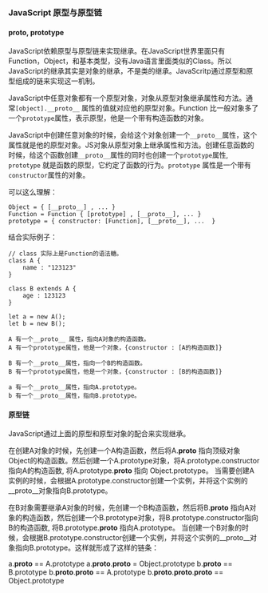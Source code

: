 ### JavaScript 原型与原型链

#### __proto__, prototype  

JavaScript依赖原型与原型链来实现继承。在JavaScript世界里面只有Function，Object，和基本类型，没有Java语言里面类似的Class。所以JavaScript的继承其实是对象的继承，不是类的继承。JavaScritp通过原型和原型组成的链来实现这一机制。

JavaScript中任意对象都有一个原型对象，对象从原型对象继承属性和方法。通常`[object].__proto__` 属性的值就对应他的原型对象。Function 比一般对象多了一个`prototype`属性，表示原型，他是一个带有构造函数的对象。

JavaScript中创建任意对象的时候，会给这个对象创建一个`__proto__`属性，这个属性就是他的原型对象。JS对象从原型对象上继承属性和方法。创建任意函数的时候，给这个函数创建`__proto__`属性的同时也创建一个`prototype`属性, `prototype` 就是函数的原型，它约定了函数的行为。`prototype` 属性是一个带有`constructor`属性的对象。

可以这么理解：
```
Object = { [__proto__] , ... }
Function = Function { [prototype] , [__proto__], ... } 
prototype = { constructor: [Function], [__proto__], ...  }
```

结合实际例子：
```
// class 实际上是Function的语法糖。
class A {
	name : "123123"
}

class B extends A {
	age : 123123
}

let a = new A();
let b = new B();

A 有一个__proto__ 属性，指向A对象的构造函数。
A 有一个prototype属性，他是一个对象，{constructor : [A的构造函数]}

B 有一个__proto__属性，指向一个B的构造函数。
B 有一个prototype属性，他是一个对象，{constructor : [B的构造函数]}

a 有一个__proto__属性，指向A.prototype。
b 有一个__proto__属性，指向B.prototype。
```

#### 原型链

JavaScript通过上面的原型和原型对象的配合来实现继承。

在创建A对象的时候，先创建一个A构造函数，然后将A.__proto__ 指向顶级对象Object的构造函数。然后创建一个A.prototype对象，将A.prototype.constructor指向A的构造函数, 将A.prototype.__proto__ 指向 Object.prototype。
当需要创建A实例的时候，会根据A.prototype.constructor创建一个实例，并将这个实例的__proto__对象指向B.prototype。

在B对象需要继承A对象的时候，先创建一个B构造函数，然后将B.__proto__ 指向A对象的构造函数，然后创建一个B.prototype对象，将B.prototype.constructor指向B的构造函数, 将B.prototype.__proto__ 指向A.prototype。
当创建一个B对象的时候，会根据B.prototype.constructor创建一个实例，并将这个实例的__proto__对象指向B.prototype。这样就形成了这样的链条：

a.__proto__ == A.prototype
a.__proto__.__proto__ = Object.prototype
b.__proto__ == B.prototype
b.__proto__.__proto__ == A.prototype
b.__proto__.__proto__.__proto__ == Object.prototype
